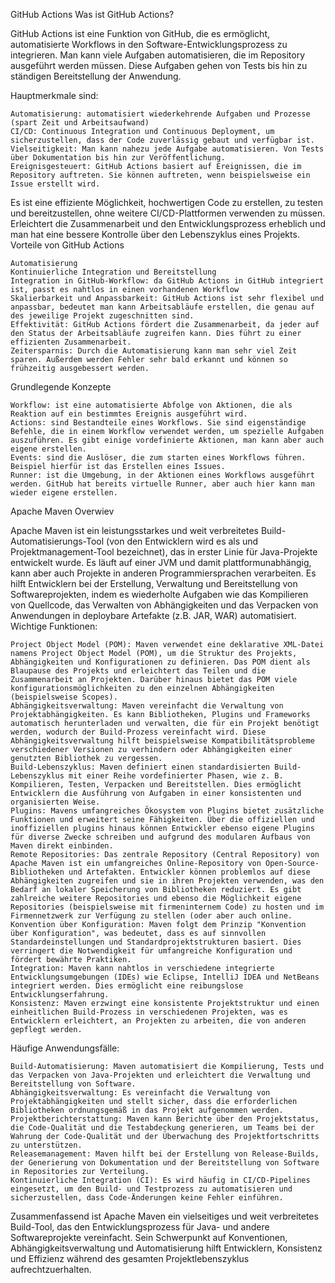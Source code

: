 GitHub Actions
Was ist GitHub Actions?

GitHub Actions ist eine Funktion von GitHub, die es ermöglicht, automatisierte Workflows in den Software-Entwicklungsprozess zu integrieren. Man kann viele Aufgaben automatisieren, die im Repository ausgeführt werden müssen. Diese Aufgaben gehen von Tests bis hin zu ständigen Bereitstellung der Anwendung.

Hauptmerkmale sind:

    Automatisierung: automatisiert wiederkehrende Aufgaben und Prozesse (spart Zeit und Arbeitsaufwand)
    CI/CD: Continuous Integration und Continuous Deployment, um sicherzustellen, dass der Code zuverlässig gebaut und verfügbar ist.
    Vielseitigkeit: Man kann nahezu jede Aufgabe automatisieren. Von Tests über Dokumentation bis hin zur Veröffentlichung.
    Ereignisgesteuert: GitHub Actions basiert auf Ereignissen, die im Repository auftreten. Sie können auftreten, wenn beispielsweise ein Issue erstellt wird.

Es ist eine effiziente Möglichkeit, hochwertigen Code zu erstellen, zu testen und bereitzustellen, ohne weitere CI/CD-Plattformen verwenden zu müssen. Erleichtert die Zusammenarbeit und den Entwicklungsprozess erheblich und man hat eine bessere Kontrolle über den Lebenszyklus eines Projekts.
Vorteile von GitHub Actions

    Automatisierung
    Kontinuierliche Integration und Bereitstellung
    Integration in GitHub-Workflow: da GitHub Actions in GitHub integriert ist, passt es nahtlos in einen vorhandenen Workflow
    Skalierbarkeit und Anpassbarkeit: GitHub Actions ist sehr flexibel und anpassbar, bedeutet man kann Arbeitsabläufe erstellen, die genau auf des jeweilige Projekt zugeschnitten sind.
    Effektivität: GitHub Actions fördert die Zusammenarbeit, da jeder auf den Status der Arbeitsabläufe zugreifen kann. Dies führt zu einer effizienten Zusammenarbeit.
    Zeitersparnis: Durch die Automatisierung kann man sehr viel Zeit sparen. Außerdem werden Fehler sehr bald erkannt und können so frühzeitig ausgebessert werden.

Grundlegende Konzepte

    Workflow: ist eine automatisierte Abfolge von Aktionen, die als Reaktion auf ein bestimmtes Ereignis ausgeführt wird.
    Actions: sind Bestandteile eines Workflows. Sie sind eigenständige Befehle, die in einem Workflow verwendet werden, um spezielle Aufgaben auszuführen. Es gibt einige vordefinierte Aktionen, man kann aber auch eigene erstellen.
    Events: sind die Auslöser, die zum starten eines Workflows führen. Beispiel hierfür ist das Erstellen eines Issues.
    Runner: ist die Umgebung, in der Aktionen eines Workflows ausgeführt werden. GitHub hat bereits virtuelle Runner, aber auch hier kann man wieder eigene erstellen.

Apache Maven
Overwiev

Apache Maven ist ein leistungsstarkes und weit verbreitetes Build-Automatisierungs-Tool (von den Entwicklern wird es als und Projektmanagement-Tool bezeichnet), das in erster Linie für Java-Projekte entwickelt wurde. Es läuft auf einer JVM und damit plattformunabhängig, kann aber auch Projekte in anderen Programmiersprachen verarbeiten. Es hilft Entwicklern bei der Erstellung, Verwaltung und Bereitstellung von Softwareprojekten, indem es wiederholte Aufgaben wie das Kompilieren von Quellcode, das Verwalten von Abhängigkeiten und das Verpacken von Anwendungen in deploybare Artefakte (z.B. JAR, WAR) automatisiert.
Wichtige Funktionen:

    Project Object Model (POM): Maven verwendet eine deklarative XML-Datei namens Project Object Model (POM), um die Struktur des Projekts, Abhängigkeiten und Konfigurationen zu definieren. Das POM dient als Blaupause des Projekts und erleichtert das Teilen und die Zusammenarbeit an Projekten. Darüber hinaus bietet das POM viele konfigurationsmöglichkeiten zu den einzelnen Abhängigkeiten (beispielsweise Scopes).
    Abhängigkeitsverwaltung: Maven vereinfacht die Verwaltung von Projektabhängigkeiten. Es kann Bibliotheken, Plugins und Frameworks automatisch herunterladen und verwalten, die für ein Projekt benötigt werden, wodurch der Build-Prozess vereinfacht wird. Diese Abhängigkeitsverwaltung hilft beispielsweise Kompatibilitätsprobleme verschiedener Versionen zu verhindern oder Abhängigkeiten einer genutzten Bibliothek zu vergessen.
    Build-Lebenszyklus: Maven definiert einen standardisierten Build-Lebenszyklus mit einer Reihe vordefinierter Phasen, wie z. B. Kompilieren, Testen, Verpacken und Bereitstellen. Dies ermöglicht Entwicklern die Ausführung von Aufgaben in einer konsistenten und organisierten Weise.
    Plugins: Mavens umfangreiches Ökosystem von Plugins bietet zusätzliche Funktionen und erweitert seine Fähigkeiten. Über die offiziellen und inoffiziellen plugins hinaus können Entwickler ebenso eigene Plugins für diverse Zwecke schreiben und aufgrund des modularen Aufbaus von Maven direkt einbinden.
    Remote Repositories: Das zentrale Repository (Central Repository) von Apache Maven ist ein umfangreiches Online-Repository von Open-Source-Bibliotheken und Artefakten. Entwickler können problemlos auf diese Abhängigkeiten zugreifen und sie in ihren Projekten verwenden, was den Bedarf an lokaler Speicherung von Bibliotheken reduziert. Es gibt zahlreiche weitere Repositories und ebenso die Möglichkeit eigene Repositories (beispielsweise mit firmeninternem Code) zu hosten und im Firmennetzwerk zur Verfügung zu stellen (oder aber auch online.
    Konvention über Konfiguration: Maven folgt dem Prinzip "Konvention über Konfiguration", was bedeutet, dass es auf sinnvollen Standardeinstellungen und Standardprojektstrukturen basiert. Dies verringert die Notwendigkeit für umfangreiche Konfiguration und fördert bewährte Praktiken.
    Integration: Maven kann nahtlos in verschiedene integrierte Entwicklungsumgebungen (IDEs) wie Eclipse, IntelliJ IDEA und NetBeans integriert werden. Dies ermöglicht eine reibungslose Entwicklungserfahrung.
    Konsistenz: Maven erzwingt eine konsistente Projektstruktur und einen einheitlichen Build-Prozess in verschiedenen Projekten, was es Entwicklern erleichtert, an Projekten zu arbeiten, die von anderen gepflegt werden.

Häufige Anwendungsfälle:

    Build-Automatisierung: Maven automatisiert die Kompilierung, Tests und das Verpacken von Java-Projekten und erleichtert die Verwaltung und Bereitstellung von Software.
    Abhängigkeitsverwaltung: Es vereinfacht die Verwaltung von Projektabhängigkeiten und stellt sicher, dass die erforderlichen Bibliotheken ordnungsgemäß in das Projekt aufgenommen werden.
    Projektberichterstattung: Maven kann Berichte über den Projektstatus, die Code-Qualität und die Testabdeckung generieren, um Teams bei der Wahrung der Code-Qualität und der Überwachung des Projektfortschritts zu unterstützen.
    Releasemanagement: Maven hilft bei der Erstellung von Release-Builds, der Generierung von Dokumentation und der Bereitstellung von Software in Repositories zur Verteilung.
    Kontinuierliche Integration (CI): Es wird häufig in CI/CD-Pipelines eingesetzt, um den Build- und Testprozess zu automatisieren und sicherzustellen, dass Code-Änderungen keine Fehler einführen.

Zusammenfassend ist Apache Maven ein vielseitiges und weit verbreitetes Build-Tool, das den Entwicklungsprozess für Java- und andere Softwareprojekte vereinfacht. Sein Schwerpunkt auf Konventionen, Abhängigkeitsverwaltung und Automatisierung hilft Entwicklern, Konsistenz und Effizienz während des gesamten Projektlebenszyklus aufrechtzuerhalten.
